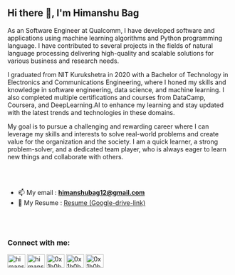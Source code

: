 
## Hi there 👋, I'm Himanshu Bag

As an Software Engineer at Qualcomm, I have developed software and applications using machine learning algorithms and Python programming language. I have contributed to several projects in the fields of natural language processing delivering high-quality and scalable solutions for various business and research needs.

I graduated from NIT Kurukshetra in 2020 with a Bachelor of Technology in Electronics and Communications Engineering, where I honed my skills and knowledge in software engineering, data science, and machine learning. I also completed multiple certifications and courses from DataCamp, Coursera, and DeepLearning.AI to enhance my learning and stay updated with the latest trends and technologies in these domains.

My goal is to pursue a challenging and rewarding career where I can leverage my skills and interests to solve real-world problems and create value for the organization and the society. I am a quick learner, a strong problem-solver, and a dedicated team player, who is always eager to learn new things and collaborate with others.

<br><br>
- 📫 My email : **himanshubag12@gmail.com**
- 📄 My Resume : [Resume (Google-drive-link)](https://drive.google.com/file/d/1PCyHsvbRkn-AmgMyjZOUVb8UsvgxujBw/view?usp=sharing)

<br><br>


<h3 align="left">Connect with me:</h3>
<p align="left">
<a href="https://linkedin.com/in/himanshu-bag" target="blank"><img align="center" src="https://raw.githubusercontent.com/rahuldkjain/github-profile-readme-generator/master/src/images/icons/Social/linked-in-alt.svg" alt="himanshu-bag" height="30" width="40" /></a>
<a href="https://kaggle.com/himanshubag" target="blank"><img align="center" src="https://raw.githubusercontent.com/rahuldkjain/github-profile-readme-generator/master/src/images/icons/Social/kaggle.svg" alt="himanshubag" height="30" width="40" /></a>
<a href="https://www.hackerrank.com/0x1h0b" target="blank"><img align="center" src="https://raw.githubusercontent.com/rahuldkjain/github-profile-readme-generator/master/src/images/icons/Social/hackerrank.svg" alt="0x1h0b" height="30" width="40" /></a>
<a href="https://www.leetcode.com/0x1h0b" target="blank"><img align="center" src="https://raw.githubusercontent.com/rahuldkjain/github-profile-readme-generator/master/src/images/icons/Social/leet-code.svg" alt="0x1h0b" height="30" width="40" /></a>
<a href="https://www.hackerearth.com/0x1h0b" target="blank"><img align="center" src="https://raw.githubusercontent.com/rahuldkjain/github-profile-readme-generator/master/src/images/icons/Social/hackerearth.svg" alt="0x1h0b" height="30" width="40" /></a>
</p>


